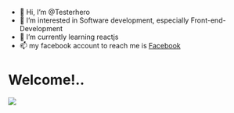 - 👋 Hi, I’m @Testerhero
- 👀 I’m interested in Software development, especially Front-end-Development 
- 🌱 I’m currently learning reactjs
- 📫 my facebook account to reach me is [Facebook](https://www.facebook.com ) 

<!---
Testerhero/Testerhero is a ✨ special ✨ repository because its `README.md` (this file) appears on your GitHub profile.
You can click the Preview link to take a look at your changes.
--->

<p>
<h1>
Welcome!.. 
</h1>
</p>
<img src=[photo](https://codepen.io/GoodGuyGuf/details/wvGJdev)>
